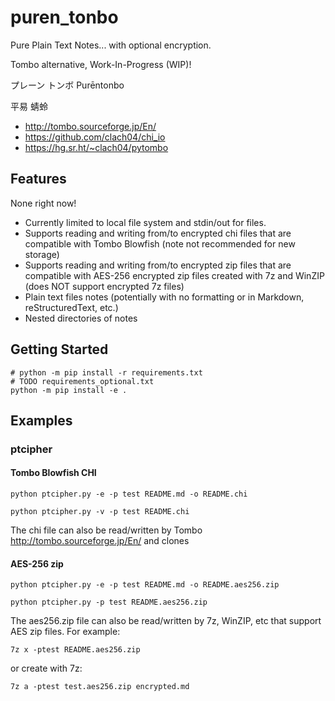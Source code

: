 # puren_tonbo

Pure Plain Text Notes... with optional encryption.

Tombo alternative, Work-In-Progress (WIP)!

プレーン トンボ
Purēntonbo

 平易 蜻蛉


  * http://tombo.sourceforge.jp/En/
  * https://github.com/clach04/chi_io
  * https://hg.sr.ht/~clach04/pytombo


## Features

None right now!

  * Currently limited to local file system and stdin/out for files.
  * Supports reading and writing from/to encrypted chi files that are compatible with Tombo Blowfish (note not recommended for new storage)
  * Supports reading and writing from/to encrypted zip files that are compatible with AES-256 encrypted zip files created with 7z and WinZIP (does NOT support encrypted 7z files)
  * Plain text files notes (potentially with no formatting or in Markdown, reStructuredText, etc.)
  * Nested directories of notes


## Getting Started

    # python -m pip install -r requirements.txt
    # TODO requirements_optional.txt
    python -m pip install -e .

## Examples

### ptcipher

#### Tombo Blowfish CHI

    python ptcipher.py -e -p test README.md -o README.chi

    python ptcipher.py -v -p test README.chi

The chi file can also be read/written by Tombo http://tombo.sourceforge.jp/En/ and clones


#### AES-256 zip

    python ptcipher.py -e -p test README.md -o README.aes256.zip

    python ptcipher.py -p test README.aes256.zip

The aes256.zip file can also be read/written by 7z, WinZIP, etc that support AES zip files.
For example:

    7z x -ptest README.aes256.zip

or create with 7z:

    7z a -ptest test.aes256.zip encrypted.md
